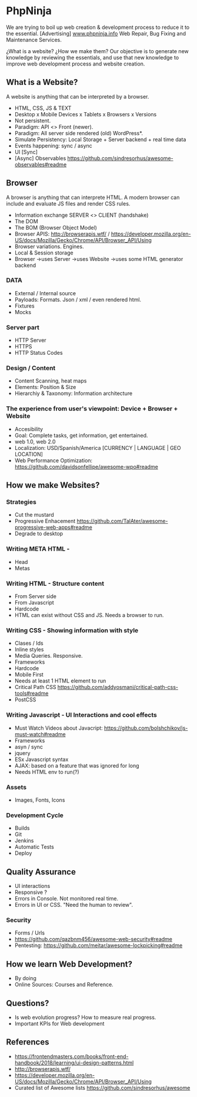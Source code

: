 # PhpNinja 
We are trying to boil up web creation & development process to reduce it to the essential. 
[Advertising] www.phpninja.info Web Repair, Bug Fixing and Maintenance Services.

¿What is a website? ¿How we make them?
Our objective is to generate new knowledge by reviewing the essentials, and use that new knowledge to improve web development process and website creation.

## What is a Website?
A website is anything that can be interpreted by a browser. 
- HTML, CSS, JS & TEXT
- Desktop x Mobile Devices x Tablets x Browsers x Versions
- Not persistent.
- Paradigm: API <> Front (newer).
- Paradigm: All server side rendered (old) WordPress*.
- Simulate Persistency: Local Storage + Server backend + real time data
- Events happening: sync / async
- UI [Sync]
- [Async] Observables https://github.com/sindresorhus/awesome-observables#readme

## Browser
A browser is anything that can interprete HTML. A modern browser can include and evaluate JS files and render CSS rules.
- Information exchange SERVER <> CLIENT (handshake)
- The DOM
- The BOM (Browser Object Model) 
- Browser APIS: http://browserapis.wtf/ / https://developer.mozilla.org/en-US/docs/Mozilla/Gecko/Chrome/API/Browser_API/Using
- Browser variations. Engines.
- Local & Session storage
- Browser ->uses Server ->uses Website ->uses some HTML generator backend

### DATA 
- External / Internal source
- Payloads: Formats. Json / xml / even rendered html.
- Fixtures
- Mocks

### Server part
- HTTP Server
- HTTPS
- HTTP Status Codes

### Design / Content
- Content Scanning, heat maps
- Elements: Position & Size
- Hierarchiy & Taxonomy: Information architecture

### The experience from user's viewpoint: Device + Browser + Website 
- Accesibility
- Goal: Complete tasks, get information, get entertained.
- web 1.0, web 2.0
- Localization: USD/Spanish/America [CURRENCY | LANGUAGE | GEO LOCATION]
- Web Performance Optimization: https://github.com/davidsonfellipe/awesome-wpo#readme

## How we make Websites?
### Strategies 
- Cut the mustard 
- Progressive Enhacement https://github.com/TalAter/awesome-progressive-web-apps#readme
- Degrade to desktop


### Writing META HTML - 
- Head
- Metas

### Writing HTML - Structure content
- From Server side
- From Javascript
- Hardcode
- HTML can exist without CSS and JS. Needs a browser to run.

### Writing CSS - Showing information with style
- Clases / Ids
- Inline styles
- Media Queries. Responsive.
- Frameworks
- Hardcode
- Mobile First
- Needs at least 1 HTML element to run
- Critical Path CSS https://github.com/addyosmani/critical-path-css-tools#readme
- PostCSS

### Writing Javascript - UI Interactions and cool effects
- Must Watch Videos about Javacript: https://github.com/bolshchikov/js-must-watch#readme
- Frameworks
- asyn / sync
- jquery 
- ESx Javascript syntax
- AJAX: based on a feature that was ignored for long
- Needs HTML env to run(?)

### Assets
- Images, Fonts, Icons

### Development Cycle
- Builds
- Git
- Jenkins
- Automatic Tests
- Deploy

## Quality Assurance
- UI interactions
- Responsive ?
- Errors in Console. Not monitored real time.
- Errors in UI or CSS. "Need the human to review".

### Security
- Forms / Urls
- https://github.com/qazbnm456/awesome-web-security#readme
- Pentesting: https://github.com/meitar/awesome-lockpicking#readme

## How we learn Web Development?
- By doing
- Online Sources: Courses and Reference.

## Questions?
- Is web evolution progress? How to measure real progress.
- Important KPIs for Web development


## References
- https://frontendmasters.com/books/front-end-handbook/2018/learning/ui-design-patterns.html
- http://browserapis.wtf/
- https://developer.mozilla.org/en-US/docs/Mozilla/Gecko/Chrome/API/Browser_API/Using
- Curated list of Awesome lists https://github.com/sindresorhus/awesome
